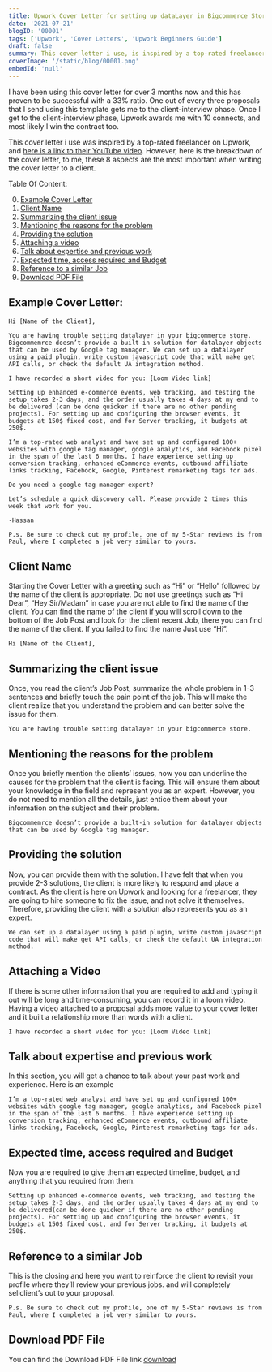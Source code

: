 ```yaml
---
title: Upwork Cover Letter for setting up dataLayer in Bigcommerce Store for Google Tag Manager
date: '2021-07-21'
blogID: '00001'
tags: ['Upwork', 'Cover Letters', 'Upwork Beginners Guide']
draft: false
summary: This cover letter i use, is inspired by a top-rated freelancer on Upwork. However, here is the breakdown of the cover letter. These 8 aspects are the most important when writing the cover letter to a client for setting up a datalayer in a bigcommerce store for google tag manager.
coverImage: '/static/blog/00001.png'
embedId: 'null'
---
```


I have been using this cover letter for over 3 months now and this has proven to be successful with a 33% ratio. One out of every three proposals that I send using this template gets me to the client-interview phase. Once I get to the client-interview phase, Upwork awards me with 10 connects, and most likely I win the contract too.

This cover letter i use was inspired by a top-rated freelancer on Upwork, and [here is a link to their YouTube video](https://www.youtube.com/watch?v=iGItwYOYB_E&list=PLCfjqPPfH_dYeX3RNc1JfnEjqKeYbb8A8&index=5). However, here is the breakdown of the cover letter, to me, these 8 aspects are the most important when writing the cover letter to a client.

Table Of Content:

0. [Example Cover Letter](#example-cover-letter)
1. [Client Name](#client-name)
2. [Summarizing the client issue](#summarizing-the-client-issue)
3. [Mentioning the reasons for the problem](#mentioning-the-reasons-for-the-problem)
4. [Providing the solution](#providing-the-solution)
5. [Attaching a video](#attaching-a-video)
6. [Talk about expertise and previous work](#talk-about-expertise-and-previous-work)
7. [Expected time, access required and Budget](#expected-time-access-required-and-budget)
8. [Reference to a similar Job](#reference-to-a-similar-job)
9. [Download PDF File](#download-pdf-file)

## Example Cover Letter:

```
Hi [Name of the Client],

You are having trouble setting datalayer in your bigcommerce store. Bigcommemrce doesn’t provide a built-in solution for datalayer objects that can be used by Google tag manager. We can set up a datalayer using a paid plugin, write custom javascript code that will make get API calls, or check the default UA integration method.

I have recorded a short video for you: [Loom Video link]

Setting up enhanced e-commerce events, web tracking, and testing the setup takes 2-3 days, and the order usually takes 4 days at my end to be delivered (can be done quicker if there are no other pending projects). For setting up and configuring the browser events, it budgets at 150$ fixed cost, and for Server tracking, it budgets at 250$.

I’m a top-rated web analyst and have set up and configured 100+ websites with google tag manager, google analytics, and Facebook pixel in the span of the last 6 months. I have experience setting up conversion tracking, enhanced eCommerce events, outbound affiliate links tracking, Facebook, Google, Pinterest remarketing tags for ads.

Do you need a google tag manager expert?

Let’s schedule a quick discovery call. Please provide 2 times this week that work for you.

-Hassan

P.s. Be sure to check out my profile, one of my 5-Star reviews is from Paul, where I completed a job very similar to yours.
```

## Client Name

Starting the Cover Letter with a greeting such as “Hi” or “Hello” followed by the name of the client is appropriate. Do not use greetings such as “Hi Dear”, “Hey Sir/Madam” in case you are not able to find the name of the client. You can find the name of the client if you will scroll down to the bottom of the Job Post and look for the client recent Job, there you can find the name of the client. If you failed to find the name Just use “Hi”.

```
Hi [Name of the Client],
```

## Summarizing the client issue

Once, you read the client’s Job Post, summarize the whole problem in 1-3 sentences and briefly touch the pain point of the job. This will make the client realize that you understand the problem and can better solve the issue for them.

```
You are having trouble setting datalayer in your bigcommerce store.
```

## Mentioning the reasons for the problem

Once you briefly mention the clients’ issues, now you can underline the causes for the problem that the client is facing. This will ensure them about your knowledge in the field and represent you as an expert. However, you do not need to mention all the details, just entice them about your information on the subject and their problem.

```
Bigcommemrce doesn’t provide a built-in solution for datalayer objects that can be used by Google tag manager.
```

## Providing the solution

Now, you can provide them with the solution. I have felt that when you provide 2-3 solutions, the client is more likely to respond and place a contract. As the client is here on Upwork and looking for a freelancer, they are going to hire someone to fix the issue, and not solve it themselves. Therefore, providing the client with a solution also represents you as an expert.

```
We can set up a datalayer using a paid plugin, write custom javascript code that will make get API calls, or check the default UA integration method.
```

## Attaching a Video

If there is some other information that you are required to add and typing it out will be long and time-consuming, you can record it in a loom video. Having a video attached to a proposal adds more value to your cover letter and it built a relationship more than words with a client.

```
I have recorded a short video for you: [Loom Video link]
```

## Talk about expertise and previous work

In this section, you will get a chance to talk about your past work and experience. Here is an example

```
I’m a top-rated web analyst and have set up and configured 100+ websites with google tag manager, google analytics, and Facebook pixel in the span of the last 6 months. I have experience setting up conversion tracking, enhanced eCommerce events, outbound affiliate links tracking, Facebook, Google, Pinterest remarketing tags for ads.
```

## Expected time, access required and Budget

Now you are required to give them an expected timeline, budget, and anything that you required from them.

```
Setting up enhanced e-commerce events, web tracking, and testing the setup takes 2-3 days, and the order usually takes 4 days at my end to be delivered(can be done quicker if there are no other pending projects). For setting up and configuring the browser events, it budgets at 150$ fixed cost, and for Server tracking, it budgets at 250$.
```

## Reference to a similar Job

This is the closing and here you want to reinforce the client to revisit your profile where they’ll review your previous jobs. and will completely sellclient’s out to your proposal.

```
P.s. Be sure to check out my profile, one of my 5-Star reviews is from Paul, where I completed a job very similar to yours.
```

## Download PDF File

You can find the Download PDF File link
<a href="/static/blog/00001_1.pdf" download>download</a>
